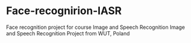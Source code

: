 # Face-recognirion-IASR
Face recognition project for course Image and Speech Recognition
Image and Speech Recognition Project from WUT, Poland